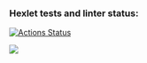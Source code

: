 ### Hexlet tests and linter status:
[![Actions Status](https://github.com/ElenaGll/python-project-49/workflows/hexlet-check/badge.svg)](https://github.com/ElenaGll/python-project-49/actions)

<a href="https://codeclimate.com/github/ElenaGll/python-project-49/maintainability"><img src="https://api.codeclimate.com/v1/badges/dd383086de587d05ebea/maintainability" /></a>
